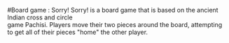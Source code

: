 #Board game : Sorry!
Sorry! is a board game that is based on the ancient Indian cross and circle <br> game Pachisi. Players move their two pieces around the board, attempting to get all of their pieces "home" the other player.



